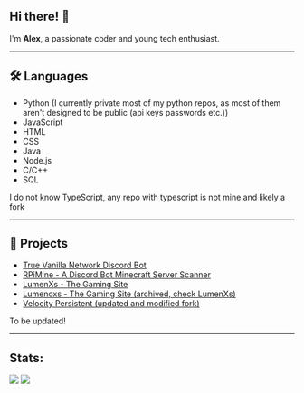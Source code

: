 ## Hi there! 👋

I'm **Alex**, a passionate coder and young tech enthusiast.

---
## 🛠️ Languages
- Python (I currently private most of my python repos, as most of them aren't designed to be public (api keys passwords etc.))
- JavaScript
- HTML
- CSS
- Java
- Node.js
- C/C++
- SQL

I do not know TypeScript, any repo with typescript is not mine and likely a fork

---
## 🚀 Projects
- [True Vanilla Network Discord Bot](https://github.com/lumenoxs/DISCORDBOT)
- [RPiMine - A Discord Bot Minecraft Server Scanner](https://github.com/lumenoxs/RPiMine)
- [LumenXs - The Gaming Site](https://github.com/lumenoxs/lumenxs)
- [Lumenoxs - The Gaming Site (archived, check LumenXs)](https://github.com/lumenoxs/Lumenoxs-Gaming-Site)
- [Velocity Persistent (updated and modified fork)](https://github.com/lumenoxs/VelocityPersistent)

To be updated!

---
## Stats:
![](https://github-readme-stats.vercel.app/api/top-langs/?username=lumenoxs&theme=transparent&layout=donut&langs_count=20&size_weight=0.7&count_weight=0.3)
![](https://github-readme-stats.vercel.app/api?username=lumenoxs&show_icons=true&theme=transparent&include_all_commits=true&count_private=true&hide=issues)
